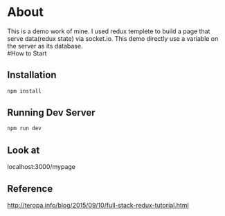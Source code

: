 # About
This is a demo work of mine. I used redux templete to build a page that serve data(redux state) via socket.io. This demo directly use a variable on the server as its database.   
#How to Start
## Installation
```bash
npm install
```
## Running Dev Server

```bash
npm run dev
```
## Look at 
localhost:3000/mypage
## Reference
http://teropa.info/blog/2015/09/10/full-stack-redux-tutorial.html
